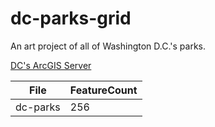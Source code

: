 # dc-parks-grid
An art project of all of Washington D.C.'s parks. 

[DC's ArcGIS Server](https://maps2.dcgis.dc.gov/dcgis/rest/services/DCGIS_DATA/Recreation_WebMercator/MapServer)

|File|FeatureCount|
|---|---|
|dc-parks|256|
